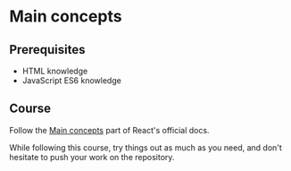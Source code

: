 # Main concepts

## Prerequisites

- HTML knowledge
- JavaScript ES6 knowledge

## Course

Follow the [Main concepts](https://reactjs.org/docs/hello-world.html) part of React's official docs.

While following this course, try things out as much as you need, and don't hesitate to push your work on the repository.
